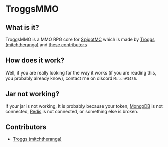 # TroggsMMO

## What is it?
TroggsMMO is a MMO RPG core for [SpigotMC](https://spigotmc.org) which is made by [Troggs (mitchtheranga)](https://github.com/mitchtheranga) and [these contributors](#Contributors)

## How does it work?
Well, if you are really looking for the way it works (if you are reading this, you probably already know), contact me on discord `Mitch#3456`.

## Jar not working?
If your jar is not working, It is probably because your token, [MongoDB](https://www.mongodb.com) is not connected, [Redis](https://redis.io) is not connected, or something else is broken.

## Contributors
* [Troggs (mitchtheranga)](https://github.com/mitchtheranga)

